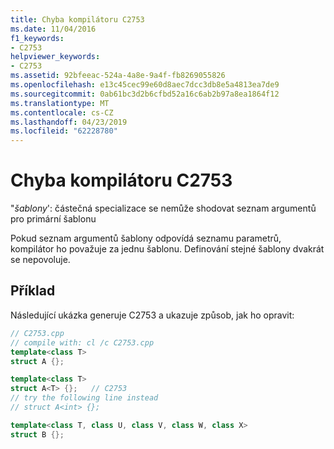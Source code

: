 ```yaml
---
title: Chyba kompilátoru C2753
ms.date: 11/04/2016
f1_keywords:
- C2753
helpviewer_keywords:
- C2753
ms.assetid: 92bfeeac-524a-4a8e-9a4f-fb8269055826
ms.openlocfilehash: e13c45cec99e60d8aec7dcc3db8e5a4813ea7de9
ms.sourcegitcommit: 0ab61bc3d2b6cfbd52a16c6ab2b97a8ea1864f12
ms.translationtype: MT
ms.contentlocale: cs-CZ
ms.lasthandoff: 04/23/2019
ms.locfileid: "62228780"
---
```

# <a name="compiler-error-c2753"></a>Chyba kompilátoru C2753

"*šablony*': částečná specializace se nemůže shodovat seznam argumentů pro primární šablonu

Pokud seznam argumentů šablony odpovídá seznamu parametrů, kompilátor ho považuje za jednu šablonu. Definování stejné šablony dvakrát se nepovoluje.

## <a name="example"></a>Příklad

Následující ukázka generuje C2753 a ukazuje způsob, jak ho opravit:

```cpp
// C2753.cpp
// compile with: cl /c C2753.cpp
template<class T>
struct A {};

template<class T>
struct A<T> {};   // C2753
// try the following line instead
// struct A<int> {};

template<class T, class U, class V, class W, class X>
struct B {};
```